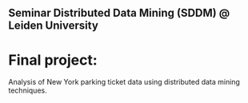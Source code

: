 ## Seminar Distributed Data Mining (SDDM) @ Leiden University

# Final project: 

Analysis of New York parking ticket data using distributed data mining techniques.
